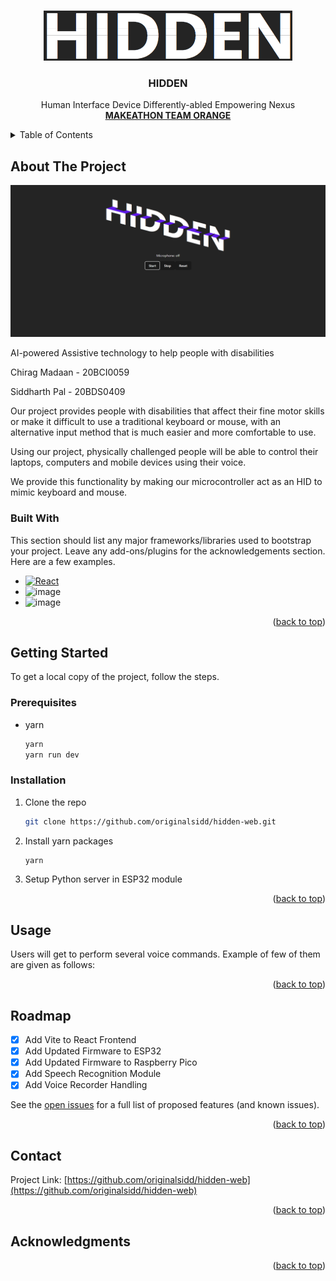 <a name="readme-top"></a>

<!--
[![Contributors][contributors-shield]][contributors-url]
[![Forks][forks-shield]][forks-url]
[![Stargazers][stars-shield]][stars-url]
[![Issues][issues-shield]][issues-url]
[![MIT License][license-shield]][license-url]
[![LinkedIn][linkedin-shield]][linkedin-url] -->

<!-- PROJECT LOGO -->

<br />
<div align="center">
  <a href="https://github.com/originalsidd/hidden-web">
    <img src="public/logo.png" alt="Logo" height="80">
  </a>

  <h3 align="center">HIDDEN</h3>

  <p align="center">
    Human Interface Device Differently-abled Empowering Nexus
    <br />
    <a href="https://github.com/originalsidd/hidden-web"><strong>MAKEATHON
TEAM ORANGE</strong></a>
    <br />
  </p>
</div>

<!-- TABLE OF CONTENTS -->
<details>
  <summary>Table of Contents</summary>
  <ol>
    <li>
      <a href="#about-the-project">About The Project</a>
      <ul>
        <li><a href="#built-with">Built With</a></li>
      </ul>
    </li>
    <li>
      <a href="#getting-started">Getting Started</a>
      <ul>
        <li><a href="#prerequisites">Prerequisites</a></li>
        <li><a href="#installation">Installation</a></li>
      </ul>
    </li>
    <li><a href="#roadmap">Roadmap</a></li>
  </ol>
</details>

<!-- ABOUT THE PROJECT -->

## About The Project

![Product Name Screen Shot][product-screenshot]

AI-powered Assistive technology to help people with disabilities

Chirag Madaan - 20BCI0059

Siddharth Pal - 20BDS0409

Our project provides people with disabilities that affect their fine motor skills or make it difficult to use a traditional keyboard or mouse, with an alternative input method that is much easier and more comfortable to use.

Using our project, physically challenged people will be able to control their laptops, computers and mobile devices using their voice.

We provide this functionality by making our microcontroller act as an HID to mimic keyboard and mouse.

### Built With

This section should list any major frameworks/libraries used to bootstrap your project. Leave any add-ons/plugins for the acknowledgements section. Here are a few examples.

-   [![React][react.js]][react-url]
-   ![image][vite-url]
-   ![image][python-url]

<p align="right">(<a href="#readme-top">back to top</a>)</p>

<!-- GETTING STARTED -->

## Getting Started

To get a local copy of the project, follow the steps.

### Prerequisites

-   yarn
    ```sh
    yarn
    yarn run dev
    ```

### Installation

1. Clone the repo
    ```sh
    git clone https://github.com/originalsidd/hidden-web.git
    ```
2. Install yarn packages
    ```sh
    yarn
    ```
3. Setup Python server in ESP32 module

<p align="right">(<a href="#readme-top">back to top</a>)</p>

<!-- USAGE EXAMPLES -->

## Usage

Users will get to perform several voice commands. Example of few of them are given as follows:

<p align="right">(<a href="#readme-top">back to top</a>)</p>

<!-- ROADMAP -->

## Roadmap

-   [x] Add Vite to React Frontend
-   [x] Add Updated Firmware to ESP32
-   [x] Add Updated Firmware to Raspberry Pico
-   [x] Add Speech Recognition Module
-   [x] Add Voice Recorder Handling

See the [open issues](https://github.com/othneildrew/Best-README-Template/issues) for a full list of proposed features (and known issues).

<p align="right">(<a href="#readme-top">back to top</a>)</p>

## Contact

Project Link: [https://github.com/originalsidd/hidden-web](https://github.com/originalsidd/hidden-web)

<p align="right">(<a href="#readme-top">back to top</a>)</p>

<!-- ACKNOWLEDGMENTS -->

## Acknowledgments

<p align="right">(<a href="#readme-top">back to top</a>)</p>

<!-- MARKDOWN LINKS & IMAGES -->
<!-- https://www.markdownguide.org/basic-syntax/#reference-style-links -->

[product-screenshot]: public/pic.png
[next.js]: https://img.shields.io/badge/next.js-000000?style=for-the-badge&logo=nextdotjs&logoColor=white
[next-url]: https://nextjs.org/
[react.js]: https://img.shields.io/badge/React-20232A?style=for-the-badge&logo=react&logoColor=61DAFB
[react-url]: https://reactjs.org/
[vite-url]: https://img.shields.io/badge/Vite-B73BFE?style=for-the-badge&logo=vite&logoColor=FFD62E
[bootstrap-url]: https://getbootstrap.com
[python-url]: https://img.shields.io/badge/Python-FFD43B?style=for-the-badge&logo=python&logoColor=blue
